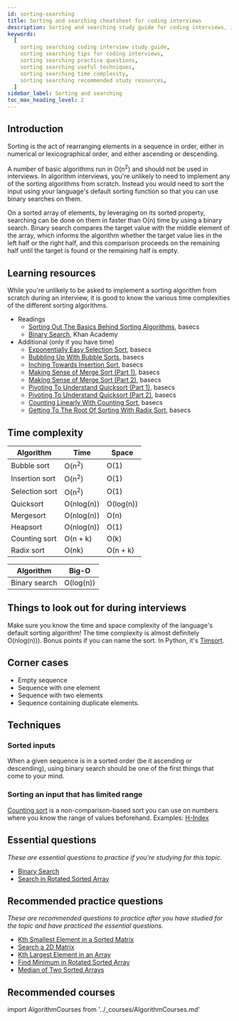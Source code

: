```yaml
---
id: sorting-searching
title: Sorting and searching cheatsheet for coding interviews
description: Sorting and searching study guide for coding interviews, including practice questions, techniques, time complexity, and recommended resources
keywords:
  [
    sorting searching coding interview study guide,
    sorting searching tips for coding interviews,
    sorting searching practice questions,
    sorting searching useful techniques,
    sorting searching time complexity,
    sorting searching recommended study resources,
  ]
sidebar_label: Sorting and searching
toc_max_heading_level: 2
---
```


<head>
  <meta property="og:image" content="https://www.techinterviewhandbook.org/social/algorithms/algorithms/algorithms-sorting-searching.png" />
</head>

## Introduction

Sorting is the act of rearranging elements in a sequence in order, either in numerical or lexicographical order, and either ascending or descending.

A number of basic algorithms run in O(n<sup>2</sup>) and should not be used in interviews. In algorithm interviews, you're unlikely to need to implement any of the sorting algorithms from scratch. Instead you would need to sort the input using your language's default sorting function so that you can use binary searches on them.

On a sorted array of elements, by leveraging on its sorted property, searching can be done on them in faster than O(n) time by using a binary search. Binary search compares the target value with the middle element of the array, which informs the algorithm whether the target value lies in the left half or the right half, and this comparison proceeds on the remaining half until the target is found or the remaining half is empty.

## Learning resources

While you're unlikely to be asked to implement a sorting algorithm from scratch during an interview, it is good to know the various time complexities of the different sorting algorithms.

- Readings
  - [Sorting Out The Basics Behind Sorting Algorithms](https://medium.com/basecs/sorting-out-the-basics-behind-sorting-algorithms-b0a032873add), basecs
  - [Binary Search](https://www.khanacademy.org/computing/computer-science/algorithms/binary-search/), Khan Academy
- Additional (only if you have time)
  - [Exponentially Easy Selection Sort](https://medium.com/basecs/exponentially-easy-selection-sort-d7a34292b049), basecs
  - [Bubbling Up With Bubble Sorts](https://medium.com/basecs/bubbling-up-with-bubble-sorts-3df5ac88e592), basecs
  - [Inching Towards Insertion Sort](https://medium.com/basecs/inching-towards-insertion-sort-9799274430da), basecs
  - [Making Sense of Merge Sort (Part 1)](https://medium.com/basecs/making-sense-of-merge-sort-part-1-49649a143478), basecs
  - [Making Sense of Merge Sort (Part 2)](https://medium.com/basecs/making-sense-of-merge-sort-part-2-be8706453209), basecs
  - [Pivoting To Understand Quicksort (Part 1)](https://medium.com/basecs/pivoting-to-understand-quicksort-part-1-75178dfb9313), basecs
  - [Pivoting To Understand Quicksort (Part 2)](https://medium.com/basecs/pivoting-to-understand-quicksort-part-2-30161aefe1d3), basecs
  - [Counting Linearly With Counting Sort](https://medium.com/basecs/counting-linearly-with-counting-sort-cd8516ae09b3), basecs
  - [Getting To The Root Of Sorting With Radix Sort](https://medium.com/basecs/getting-to-the-root-of-sorting-with-radix-sort-f8e9240d4224), basecs

## Time complexity

| Algorithm      | Time             | Space     |
| -------------- | ---------------- | --------- |
| Bubble sort    | O(n<sup>2</sup>) | O(1)      |
| Insertion sort | O(n<sup>2</sup>) | O(1)      |
| Selection sort | O(n<sup>2</sup>) | O(1)      |
| Quicksort      | O(nlog(n))       | O(log(n)) |
| Mergesort      | O(nlog(n))       | O(n)      |
| Heapsort       | O(nlog(n))       | O(1)      |
| Counting sort  | O(n + k)         | O(k)      |
| Radix sort     | O(nk)            | O(n + k)  |

| Algorithm     | Big-O     |
| ------------- | --------- |
| Binary search | O(log(n)) |

## Things to look out for during interviews

Make sure you know the time and space complexity of the language's default sorting algorithm! The time complexity is almost definitely O(nlog(n))). Bonus points if you can name the sort. In Python, it's [Timsort](https://en.wikipedia.org/wiki/Timsort).

## Corner cases

- Empty sequence
- Sequence with one element
- Sequence with two elements
- Sequence containing duplicate elements.

## Techniques

### Sorted inputs

When a given sequence is in a sorted order (be it ascending or descending), using binary search should be one of the first things that come to your mind.

### Sorting an input that has limited range

[Counting sort](https://en.wikipedia.org/wiki/Counting_sort) is a non-comparison-based sort you can use on numbers where you know the range of values beforehand. Examples: [H-Index](https://leetcode.com/problems/h-index/)

## Essential questions

_These are essential questions to practice if you're studying for this topic._

- [Binary Search](https://leetcode.com/problems/binary-search/)
- [Search in Rotated Sorted Array](https://leetcode.com/problems/search-in-rotated-sorted-array/)

## Recommended practice questions

_These are recommended questions to practice after you have studied for the topic and have practiced the essential questions._

- [Kth Smallest Element in a Sorted Matrix](https://leetcode.com/problems/kth-smallest-element-in-a-sorted-matrix/)
- [Search a 2D Matrix](https://leetcode.com/problems/search-a-2d-matrix/)
- [Kth Largest Element in an Array](https://leetcode.com/problems/kth-largest-element-in-an-array/)
- [Find Minimum in Rotated Sorted Array](https://leetcode.com/problems/find-minimum-in-rotated-sorted-array/)
- [Median of Two Sorted Arrays](https://leetcode.com/problems/median-of-two-sorted-arrays/)

## Recommended courses

import AlgorithmCourses from '../\_courses/AlgorithmCourses.md'

<AlgorithmCourses />
